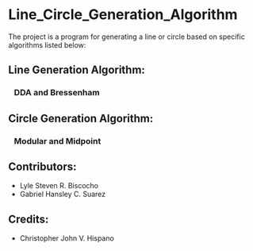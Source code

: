 # Line_Circle_Generation_Algorithm  
The project is a program for generating a line or circle based on specific algorithms listed below:
## Line Generation Algorithm:  
### &nbsp;&nbsp;&nbsp;DDA and Bressenham  
## Circle Generation Algorithm:  
### &nbsp;&nbsp;&nbsp;Modular and Midpoint  
  
  
## Contributors:  
* Lyle Steven R. Biscocho  
* Gabriel Hansley C. Suarez  
  
## Credits:  
* Christopher John V. Hispano
